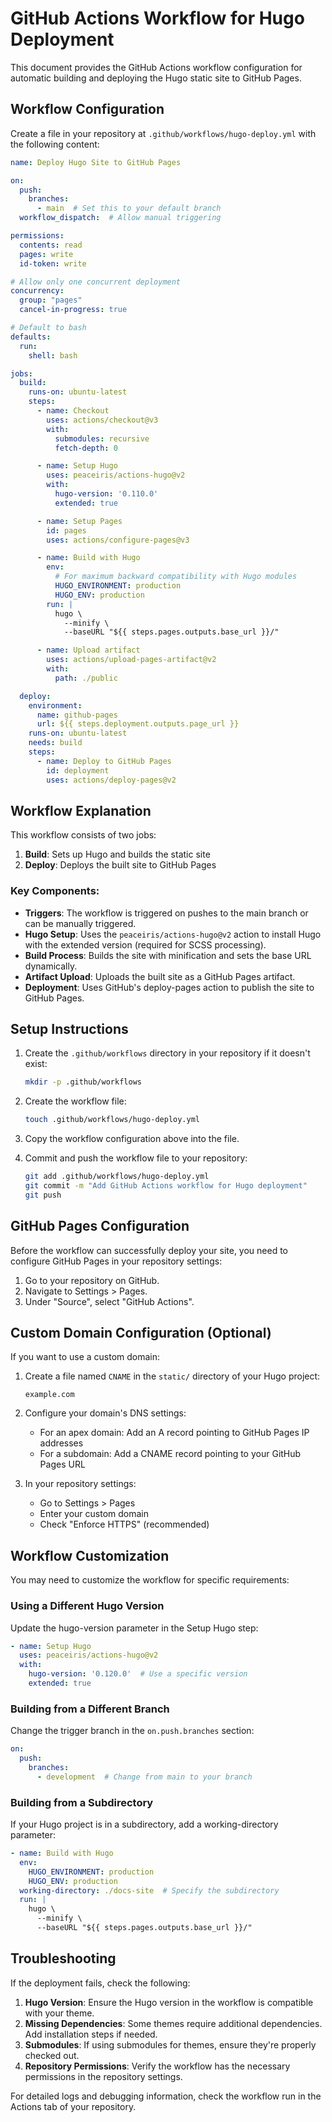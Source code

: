 # GitHub Actions Workflow for Hugo Deployment

This document provides the GitHub Actions workflow configuration for automatic building and deploying the Hugo static site to GitHub Pages.

## Workflow Configuration

Create a file in your repository at `.github/workflows/hugo-deploy.yml` with the following content:

```yaml
name: Deploy Hugo Site to GitHub Pages

on:
  push:
    branches:
      - main  # Set this to your default branch
  workflow_dispatch:  # Allow manual triggering

permissions:
  contents: read
  pages: write
  id-token: write

# Allow only one concurrent deployment
concurrency:
  group: "pages"
  cancel-in-progress: true

# Default to bash
defaults:
  run:
    shell: bash

jobs:
  build:
    runs-on: ubuntu-latest
    steps:
      - name: Checkout
        uses: actions/checkout@v3
        with:
          submodules: recursive
          fetch-depth: 0

      - name: Setup Hugo
        uses: peaceiris/actions-hugo@v2
        with:
          hugo-version: '0.110.0'
          extended: true

      - name: Setup Pages
        id: pages
        uses: actions/configure-pages@v3

      - name: Build with Hugo
        env:
          # For maximum backward compatibility with Hugo modules
          HUGO_ENVIRONMENT: production
          HUGO_ENV: production
        run: |
          hugo \
            --minify \
            --baseURL "${{ steps.pages.outputs.base_url }}/"

      - name: Upload artifact
        uses: actions/upload-pages-artifact@v2
        with:
          path: ./public

  deploy:
    environment:
      name: github-pages
      url: ${{ steps.deployment.outputs.page_url }}
    runs-on: ubuntu-latest
    needs: build
    steps:
      - name: Deploy to GitHub Pages
        id: deployment
        uses: actions/deploy-pages@v2
```

## Workflow Explanation

This workflow consists of two jobs:

1. **Build**: Sets up Hugo and builds the static site
2. **Deploy**: Deploys the built site to GitHub Pages

### Key Components:

- **Triggers**: The workflow is triggered on pushes to the main branch or can be manually triggered.
- **Hugo Setup**: Uses the `peaceiris/actions-hugo@v2` action to install Hugo with the extended version (required for SCSS processing).
- **Build Process**: Builds the site with minification and sets the base URL dynamically.
- **Artifact Upload**: Uploads the built site as a GitHub Pages artifact.
- **Deployment**: Uses GitHub's deploy-pages action to publish the site to GitHub Pages.

## Setup Instructions

1. Create the `.github/workflows` directory in your repository if it doesn't exist:

   ```bash
   mkdir -p .github/workflows
   ```

2. Create the workflow file:

   ```bash
   touch .github/workflows/hugo-deploy.yml
   ```

3. Copy the workflow configuration above into the file.

4. Commit and push the workflow file to your repository:

   ```bash
   git add .github/workflows/hugo-deploy.yml
   git commit -m "Add GitHub Actions workflow for Hugo deployment"
   git push
   ```

## GitHub Pages Configuration

Before the workflow can successfully deploy your site, you need to configure GitHub Pages in your repository settings:

1. Go to your repository on GitHub.
2. Navigate to Settings > Pages.
3. Under "Source", select "GitHub Actions".

## Custom Domain Configuration (Optional)

If you want to use a custom domain:

1. Create a file named `CNAME` in the `static/` directory of your Hugo project:

   ```
   example.com
   ```

2. Configure your domain's DNS settings:
   - For an apex domain: Add an A record pointing to GitHub Pages IP addresses
   - For a subdomain: Add a CNAME record pointing to your GitHub Pages URL

3. In your repository settings:
   - Go to Settings > Pages
   - Enter your custom domain
   - Check "Enforce HTTPS" (recommended)

## Workflow Customization

You may need to customize the workflow for specific requirements:

### Using a Different Hugo Version

Update the hugo-version parameter in the Setup Hugo step:

```yaml
- name: Setup Hugo
  uses: peaceiris/actions-hugo@v2
  with:
    hugo-version: '0.120.0'  # Use a specific version
    extended: true
```

### Building from a Different Branch

Change the trigger branch in the `on.push.branches` section:

```yaml
on:
  push:
    branches:
      - development  # Change from main to your branch
```

### Building from a Subdirectory

If your Hugo project is in a subdirectory, add a working-directory parameter:

```yaml
- name: Build with Hugo
  env:
    HUGO_ENVIRONMENT: production
    HUGO_ENV: production
  working-directory: ./docs-site  # Specify the subdirectory
  run: |
    hugo \
      --minify \
      --baseURL "${{ steps.pages.outputs.base_url }}/"
```

## Troubleshooting

If the deployment fails, check the following:

1. **Hugo Version**: Ensure the Hugo version in the workflow is compatible with your theme.
2. **Missing Dependencies**: Some themes require additional dependencies. Add installation steps if needed.
3. **Submodules**: If using submodules for themes, ensure they're properly checked out.
4. **Repository Permissions**: Verify the workflow has the necessary permissions in the repository settings.

For detailed logs and debugging information, check the workflow run in the Actions tab of your repository.